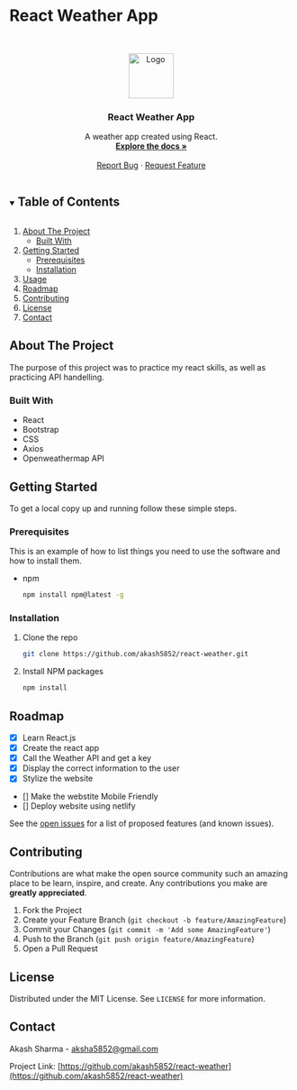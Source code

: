 # React Weather App
<!--
*** Thanks for checking out the Best-README-Template. If you have a suggestion
*** that would make this better, please fork the repo and create a pull request
*** or simply open an issue with the tag "enhancement".
*** Thanks again! Now go create something AMAZING! :D
***
***
***
*** To avoid retyping too much info. Do a search and replace for the following:
*** github_username, repo_name, twitter_handle, email, project_title, project_description
-->



<!-- PROJECT SHIELDS -->
<!--
*** I'm using markdown "reference style" links for readability.
*** Reference links are enclosed in brackets [ ] instead of parentheses ( ).
*** See the bottom of this document for the declaration of the reference variables
*** for contributors-url, forks-url, etc. This is an optional, concise syntax you may use.
*** https://www.markdownguide.org/basic-syntax/#reference-style-links
-->



<!-- PROJECT LOGO -->
<br />
<p align="center">
  <a href="https://github.com/akash5852/react-weather">
    <img src="https://img.icons8.com/external-kiranshastry-lineal-color-kiranshastry/50/000000/external-cloud-multimedia-kiranshastry-lineal-color-kiranshastry.png" alt="Logo" width="80" height="80">
  </a>

  <h3 align="center">React Weather App</h3>

  <p align="center">
    A weather app created using React.
    <br />
    <a href="https://github.com/akash5852/react-weather"><strong>Explore the docs »</strong></a>
    <br />
    <br />
    <a href="https://github.com/akash5852/react-weather/issues">Report Bug</a>
    ·
    <a href="https://github.com/akash5852/react-weather/issues">Request Feature</a>
  </p>
</p>



<!-- TABLE OF CONTENTS -->
<details open="open">
  <summary><h2 style="display: inline-block">Table of Contents</h2></summary>
  <ol>
    <li>
      <a href="#about-the-project">About The Project</a>
      <ul>
        <li><a href="#built-with">Built With</a></li>
      </ul>
    </li>
    <li>
      <a href="#getting-started">Getting Started</a>
      <ul>
        <li><a href="#prerequisites">Prerequisites</a></li>
        <li><a href="#installation">Installation</a></li>
      </ul>
    </li>
    <li><a href="#usage">Usage</a></li>
    <li><a href="#roadmap">Roadmap</a></li>
    <li><a href="#contributing">Contributing</a></li>
    <li><a href="#license">License</a></li>
    <li><a href="#contact">Contact</a></li>
  </ol>
</details>



<!-- ABOUT THE PROJECT -->
## About The Project

The purpose of this project was to practice my react skills, as well as practicing API handelling.


### Built With

* React
* Bootstrap
* CSS
* Axios
* Openweathermap API

<!-- GETTING STARTED -->
## Getting Started

To get a local copy up and running follow these simple steps.

### Prerequisites

This is an example of how to list things you need to use the software and how to install them.
* npm
  ```sh
  npm install npm@latest -g
  ```

### Installation

1. Clone the repo
   ```sh
   git clone https://github.com/akash5852/react-weather.git
   ```
2. Install NPM packages
   ```sh
   npm install
   ```
   

<!-- ROADMAP -->
## Roadmap
- [x] Learn React.js
- [x] Create the react app
- [x] Call the Weather API and get a key
- [x] Display the correct information to the user
- [x] Stylize the website
- [] Make the webstite Mobile Friendly
- [] Deploy website using netlify

See the [open issues](https://github.com/akash5852/react-weather/issues) for a list of proposed features (and known issues).



<!-- CONTRIBUTING -->
## Contributing

Contributions are what make the open source community such an amazing place to be learn, inspire, and create. Any contributions you make are **greatly appreciated**.

1. Fork the Project
2. Create your Feature Branch (`git checkout -b feature/AmazingFeature`)
3. Commit your Changes (`git commit -m 'Add some AmazingFeature'`)
4. Push to the Branch (`git push origin feature/AmazingFeature`)
5. Open a Pull Request



<!-- LICENSE -->
## License

Distributed under the MIT License. See `LICENSE` for more information.



<!-- CONTACT -->
## Contact

Akash Sharma - aksha5852@gmail.com

Project Link: [https://github.com/akash5852/react-weather](https://github.com/akash5852/react-weather)
